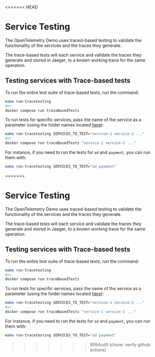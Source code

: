 <<<<<<< HEAD
# Service Testing

The OpenTelemetry Demo uses traced-based testing to validate the
functionality of the services and the traces they generate.

The trace-based tests will each service and validate the traces they
generate and stored in Jaeger, to a known working trace for the same operation.

## Testing services with Trace-based tests

To run the entire test suite of trace-based tests, run the command:

```sh
make run-tracetesting
#or
docker compose run traceBasedTests
```

To run tests for specific services, pass the name of the service as a
parameter (using the folder names located [here](./tracetesting/)):

```sh
make run-tracetesting SERVICES_TO_TEST="service-1 service-2 ..."
#or
docker compose run traceBasedTests "service-1 service-2 ..."
```

For instance, if you need to run the tests for `ad` and `payment`, you can run
them with:

```sh
make run-tracetesting SERVICES_TO_TEST="ad payment"
```
=======
# Service Testing

The OpenTelemetry Demo uses traced-based testing to validate the
functionality of the services and the traces they generate.

The trace-based tests will each service and validate the traces they
generate and stored in Jaeger, to a known working trace for the same operation.

## Testing services with Trace-based tests

To run the entire test suite of trace-based tests, run the command:

```sh
make run-tracetesting
#or
docker compose run traceBasedTests
```

To run tests for specific services, pass the name of the service as a
parameter (using the folder names located [here](./tracetesting/)):

```sh
make run-tracetesting SERVICES_TO_TEST="service-1 service-2 ..."
#or
docker compose run traceBasedTests "service-1 service-2 ..."
```

For instance, if you need to run the tests for `ad` and `payment`, you can run
them with:

```sh
make run-tracetesting SERVICES_TO_TEST="ad payment"
```
>>>>>>> 9594cd0 (chore: verify github actions)
